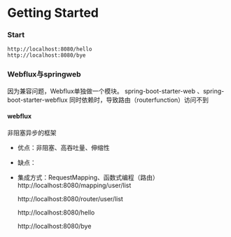# Getting Started

### Start

    http://localhost:8080/hello
    http://localhost:8080/bye



### Webflux与springweb 
因为兼容问题，Webflux单独做一个模块。
spring-boot-starter-web 、spring-boot-starter-webflux 同时依赖时，导致路由（routerfunction）访问不到


#### webflux
非阻塞异步的框架
- 优点：非阻塞、高吞吐量、伸缩性
- 缺点：
- 集成方式：RequestMapping、函数式编程（路由）
    http://localhost:8080/mapping/user/list
    
    http://localhost:8080/router/user/list
    
    http://localhost:8080/hello
    
    http://localhost:8080/bye
    
